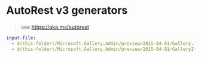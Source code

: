 # AutoRest v3 generators

> see https://aka.ms/autorest

``` yaml
input-file:
  - $(this-folder)/Microsoft.Gallery.Admin/preview/2015-04-01/Gallery.json
  - $(this-folder)/Microsoft.Gallery.Admin/preview/2015-04-01/GalleryItem.json
```